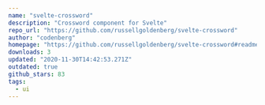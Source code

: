 ```yaml
---
name: "svelte-crossword"
description: "Crossword component for Svelte"
repo_url: "https://github.com/russellgoldenberg/svelte-crossword"
author: "codenberg"
homepage: "https://github.com/russellgoldenberg/svelte-crossword#readme"
downloads: 3
updated: "2020-11-30T14:42:53.271Z"
outdated: true
github_stars: 83
tags: 
  - ui
---
```

